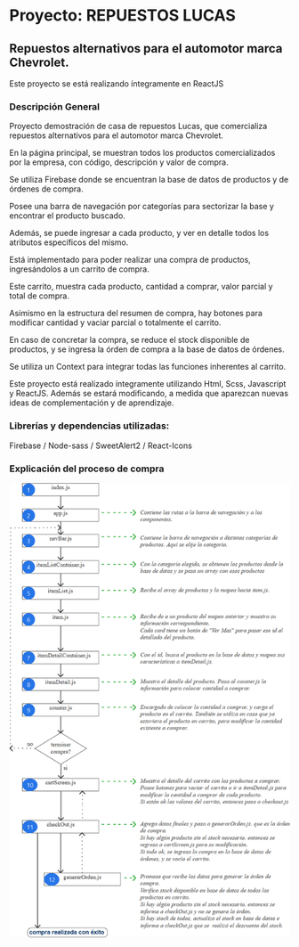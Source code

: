 # Proyecto: REPUESTOS LUCAS
## Repuestos alternativos para el automotor marca Chevrolet.
Este proyecto se está realizando íntegramente en ReactJS

### Descripción General

Proyecto demostración de casa de repuestos Lucas, que comercializa repuestos alternativos para el automotor marca Chevrolet.

En la página principal, se muestran todos los productos comercializados por la empresa, con código, descripción y valor de compra.

Se utiliza Firebase donde se encuentran la base de datos de productos y de órdenes de compra.

Posee una barra de navegación por categorías para sectorizar la base y encontrar el producto buscado.

Además, se puede ingresar a cada producto, y ver en detalle todos los atributos específicos del mismo.

Está implementado para poder realizar una compra de productos, ingresándolos a un carrito de compra.

Este carrito, muestra cada producto, cantidad a comprar, valor parcial y total de compra.

Asimismo en la estructura del resumen de compra, hay botones para modificar cantidad y vaciar parcial o totalmente el carrito.

En caso de concretar la compra, se reduce el stock disponible de productos, y se ingresa la órden de compra a la base de datos de órdenes.

Se utiliza un Context para integrar todas las funciones inherentes al carrito.

Este proyecto está realizado íntegramente utilizando Html, Scss, Javascript y ReactJS. Además se estará modificando, a medida que aparezcan nuevas ideas de complementación y de aprendizaje.

### Librerías y dependencias utilizadas:

Firebase / Node-sass / SweetAlert2 / React-Icons

### Explicación del proceso de compra


![](https://github.com/Lucas-Zam/RJ-proyecto-RL/blob/main/proceso%20de%20compra.png)
